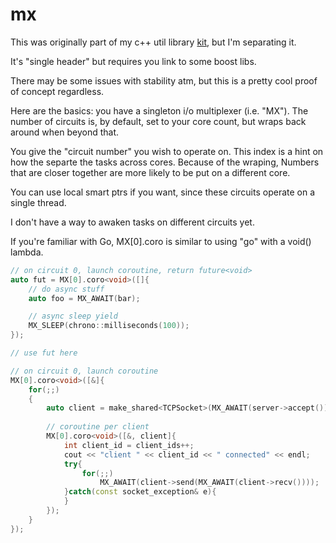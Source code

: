 # mx

This was originally part of my c++ util library [kit](https://github.com/flipcoder/kit), but I'm separating it.

It's "single header" but requires you link to some boost libs.

There may be some issues with stability atm, but this is a pretty cool proof of concept regardless.

Here are the basics: you have a singleton i/o multiplexer (i.e. "MX").
The number of circuits is, by default, set to your core count, but wraps back around when beyond that.

You give the "circuit number" you wish to operate on.  This index is a hint on how the separte the tasks across
cores.  Because of the wraping, Numbers that are closer together are more likely to be put on a different core.

You can use local smart ptrs if you want, since these circuits operate on a single thread.

I don't have a way to awaken tasks on different circuits yet.

If you're familiar with Go, MX[0].coro<void> is similar to using "go" with
a void() lambda.

```c++
// on circuit 0, launch coroutine, return future<void>
auto fut = MX[0].coro<void>([]{
    // do async stuff
    auto foo = MX_AWAIT(bar);

    // async sleep yield
    MX_SLEEP(chrono::milliseconds(100));
});

// use fut here

```

```c++
// on circuit 0, launch coroutine
MX[0].coro<void>([&]{
    for(;;)
    {
        auto client = make_shared<TCPSocket>(MX_AWAIT(server->accept()));
        
        // coroutine per client
        MX[0].coro<void>([&, client]{
            int client_id = client_ids++;
            cout << "client " << client_id << " connected" << endl;
            try{
                for(;;)
                    MX_AWAIT(client->send(MX_AWAIT(client->recv())));
            }catch(const socket_exception& e){
            }
        });
    }
});

```


